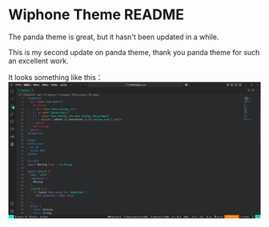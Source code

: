 # Wiphone Theme README

The panda theme is great, but it hasn't been updated in a while.

This is my second update on panda theme, thank you panda theme for such an excellent work.

It looks something like this：
![image](image.png)

